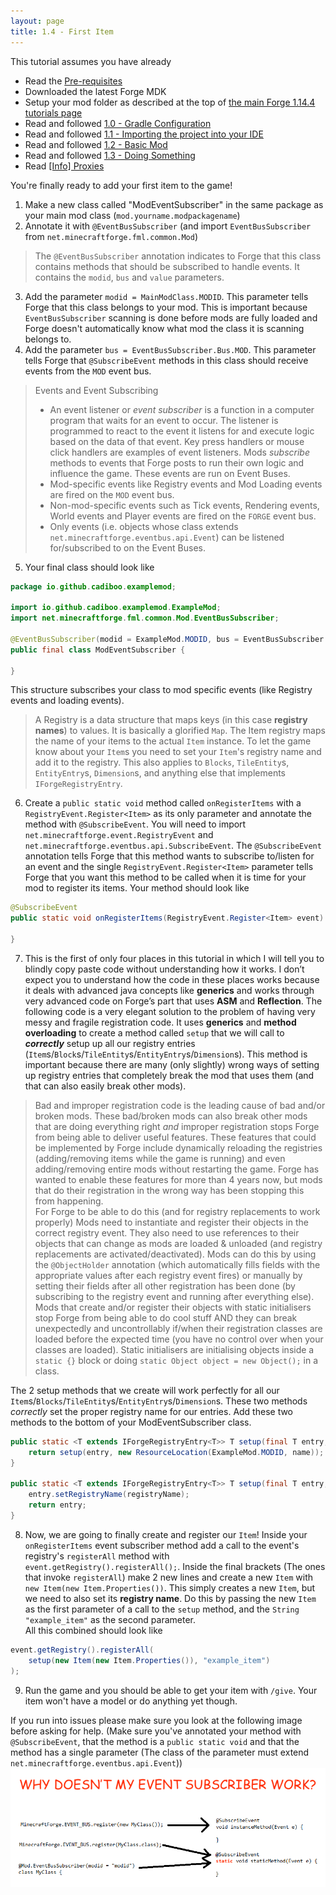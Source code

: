 ```yaml
---
layout: page
title: 1.4 - First Item
---
```

This tutorial assumes you have already
- Read the [Pre-requisites](/tutorials/Pre-requisites)
- Downloaded the latest Forge MDK
- Setup your mod folder as described at the top of [the main Forge 1.14.4 tutorials page](/tutorials/1.14.4/forge/)
- Read and followed [1.0 - Gradle Configuration](../1.0-gradle-configuration/)
- Read and followed [1.1 - Importing the project into your IDE](../1.1-importing-project/)
- Read and followed [1.2 - Basic Mod](../1.2-basic-mod/)
- Read and followed [1.3 - Doing Something](../1.3-doing-something/)
- Read [[Info] Proxies](../proxies)

You're finally ready to add your first item to the game!

1) Make a new class called "ModEventSubscriber" in the same package as your main mod class (`mod.yourname.modpackagename`)
2) Annotate it with `@EventBusSubscriber` (and import `EventBusSubscriber` from `net.minecraftforge.fml.common.Mod`)  
> The `@EventBusSubscriber` annotation indicates to Forge that this class contains methods that should be subscribed to handle events. It contains the `modid`, `bus` and `value` parameters.  
3) Add the parameter `modid = MainModClass.MODID`. This parameter tells Forge that this class belongs to your mod. This is important because `EventBusSubscriber` scanning is done before mods are fully loaded and Forge doesn't automatically know what mod the class it is scanning belongs to.  
4) Add the parameter `bus = EventBusSubscriber.Bus.MOD`. This parameter tells Forge that `@SubscribeEvent` methods in this class should receive events from the `MOD` event bus.
> Events and Event Subscribing
> - An event listener or *event subscriber* is a function in a computer program that waits for an event to occur. The listener is programmed to react to the event it listens for and execute logic based on the data of that event. Key press handlers or mouse click handlers are examples of event listeners. Mods *subscribe* methods to events that Forge posts to run their own logic and influence the game. These events are run on Event Buses.  
> - Mod-specific events like Registry events and Mod Loading events are fired on the `MOD` event bus.  
> - Non-mod-specific events such as Tick events, Rendering events, World events and Player events are fired on the `FORGE` event bus.  
> - Only events (i.e. objects whose class extends `net.minecraftforge.eventbus.api.Event`) can be listened for/subscribed to on the Event Buses.  
5) Your final class should look like
```java
package io.github.cadiboo.examplemod;

import io.github.cadiboo.examplemod.ExampleMod;
import net.minecraftforge.fml.common.Mod.EventBusSubscriber;

@EventBusSubscriber(modid = ExampleMod.MODID, bus = EventBusSubscriber.Bus.MOD)
public final class ModEventSubscriber {

}
```
This structure subscribes your class to mod specific events (like Registry events and loading events).  
> A Registry is a data structure that maps keys (in this case **registry names**) to values. It is basically a glorified `Map`. The Item registry maps the name of your items to the actual `Item` instance. To let the game know about your `Item`s you need to set your `Item`'s registry name and add it to the registry. This also applies to `Blocks`, `TileEntity`s, `EntityEntry`s, `Dimension`s, and anything else that implements `IForgeRegistryEntry`.  
6) Create a `public static void` method called `onRegisterItems` with a `RegistryEvent.Register<Item>` as its only parameter and annotate the method with `@SubscribeEvent`. You will need to import `net.minecraftforge.event.RegistryEvent` and `net.minecraftforge.eventbus.api.SubscribeEvent`. The `@SubscribeEvent` annotation tells Forge that this method wants to subscribe to/listen for an event and the single `RegistryEvent.Register<Item>` parameter tells Forge that you want this method to be called when it is time for your mod to register its items. 
Your method should look like
```java
@SubscribeEvent
public static void onRegisterItems(RegistryEvent.Register<Item> event) {

}
```
7) This is the first of only four places in this tutorial in which I will tell you to blindly copy paste code without understanding how it works. I don’t expect you to understand how the code in these places works because it deals with advanced java concepts like **generics** and works through very advanced code on Forge’s part that uses **ASM** and **Reflection**. The following code is a very elegant solution to the problem of having very messy and fragile registration code. It uses **generics** and **method overloading** to create a method called `setup` that we will call to ***correctly*** setup up all our registry entries (`Item`s/`Block`s/`TileEntity`s/`EntityEntry`s/`Dimension`s). This method is important because there are many (only slightly) wrong ways of setting up registry entries that completely break the mod that uses them (and that can also easily break other mods).  
> Bad and improper registration code is the leading cause of bad and/or broken mods. These bad/broken mods can also break other mods that are doing everything right *and* improper registration stops Forge from being able to deliver useful features. These features that could be implemented by Forge include dynamically reloading the registries (adding/removing items while the game is running) and even adding/removing entire mods without restarting the game. Forge has wanted to enable these features for more than 4 years now, but mods that do their registration in the wrong way has been stopping this from happening.  
For Forge to be able to do this (and for registry replacements to work properly) Mods need to instantiate and register their objects in the correct registry event. They also need to use references to their objects that can change as mods are loaded & unloaded (and registry replacements are activated/deactivated). Mods can do this by using the `@ObjectHolder` annotation (which automatically fills fields with the appropriate values after each registry event fires) or manually by setting their fields after all other registration has been done (by subscribing to the registry event and running after everything else). Mods that create and/or register their objects with static initialisers stop Forge from being able to do cool stuff AND they can break unexpectedly and uncontrollably if/when their registration classes are loaded before the expected time (you have no control over when your classes are loaded). Static initialisers are initialising objects inside a `static {}` block or doing `static Object object = new Object();` in a class.  

The 2 setup methods that we create will work perfectly for all our `Item`s/`Blocks`/`TileEntity`s/`EntityEntry`s/`Dimension`s. These two methods *correctly* set the proper registry name for our entries. Add these two methods to the bottom of your ModEventSubscriber class.
```java
public static <T extends IForgeRegistryEntry<T>> T setup(final T entry, final String name) {
	return setup(entry, new ResourceLocation(ExampleMod.MODID, name));
}

public static <T extends IForgeRegistryEntry<T>> T setup(final T entry, final ResourceLocation registryName) {
	entry.setRegistryName(registryName);
	return entry;
}
```
8) Now, we are going to finally create and register our `Item`! Inside your `onRegisterItems` event subscriber method add a call to the event's registry's `registerAll` method with `event.getRegistry().registerAll();`. Inside the final brackets (The ones that invoke `registerAll`) make 2 new lines and create a new `Item` with `new Item(new Item.Properties())`. This simply creates a new `Item`, but we need to also set its **registry name**. Do this by passing the new `Item` as the first parameter of a call to the `setup` method, and the `String` `"example_item"` as the second parameter.  
All this combined should look like
```java
event.getRegistry().registerAll(
	setup(new Item(new Item.Properties()), "example_item")
);
```
9) Run the game and you should be able to get your item with `/give`. Your item won't have a model or do anything yet though.

If you run into issues please make sure you look at the following image before asking for help. (Make sure you've annotated your method with `@SubscribeEvent`, that the method is a `public static void` and that the method has a single parameter (The class of the parameter must extend `net.minecraftforge.eventbus.api.Event`))
![Why isn't my Event Subscriber Working](/tutorials/1.14.4/forge/1.4-first-item/eventsubscriber.png "Why isn't my Event Subscriber Working")
